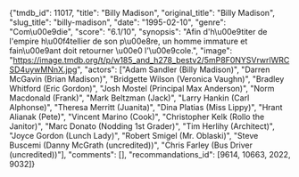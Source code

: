 {"tmdb_id": 11017, "title": "Billy Madison", "original_title": "Billy Madison", "slug_title": "billy-madison", "date": "1995-02-10", "genre": "Com\u00e9die", "score": "6.1/10", "synopsis": "Afin d'h\u00e9titer de l'empire h\u00f4tellier de son p\u00e8re, un homme immature et fain\u00e9ant doit retourner \u00e0 l'\u00e9cole.", "image": "https://image.tmdb.org/t/p/w185_and_h278_bestv2/5mP8F0NYSVrwrlWRCSD4uywMNnX.jpg", "actors": ["Adam Sandler (Billy Madison)", "Darren McGavin (Brian Madison)", "Bridgette Wilson (Veronica Vaughn)", "Bradley Whitford (Eric Gordon)", "Josh Mostel (Principal Max Anderson)", "Norm Macdonald (Frank)", "Mark Beltzman (Jack)", "Larry Hankin (Carl Alphonse)", "Theresa Merritt (Juanita)", "Dina Platias (Miss Lippy)", "Hrant Alianak (Pete)", "Vincent Marino (Cook)", "Christopher Kelk (Rollo the Janitor)", "Marc Donato (Nodding 1st Grader)", "Tim Herlihy (Architect)", "Joyce Gordon (Lunch Lady)", "Robert Smigel (Mr. Oblaski)", "Steve Buscemi (Danny McGrath (uncredited))", "Chris Farley (Bus Driver (uncredited))"], "comments": [], "recommandations_id": [9614, 10663, 2022, 9032]}